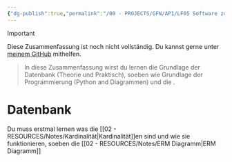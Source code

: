 ```yaml
---
{"dg-publish":true,"permalink":"/00 - PROJECTS/GFN/AP1/LF05 Software zur Verwaltung von Daten anpassen/","tags":["inProgress","datenbank","code/SQL","code/python","GFN/LF05"],"noteIcon":"","updated":"2024-10-06T19:54:03.606+02:00"}
---
```


>[!important] 
>Diese Zusammenfassung ist noch nicht vollständig.
>Du kannst gerne unter [meinem GitHub](https://github.com/U-L-M-S/digital-garden) mithelfen.

> In diese Zusammenfassung wirst du lernen die Grundlage der Datenbank (Theorie und Praktisch), soeben wie Grundlage der Programmierung (Python and Diagrammen) und die .


# Datenbank

Du muss erstmal lernen was die  [[02 - RESOURCES/Notes/Kardinalität\|Kardinalität]]en sind und wie sie funktionieren, soeben die [[02 - RESOURCES/Notes/ERM Diagramm\|ERM Diagramm]]